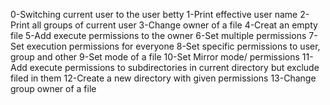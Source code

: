 0-Switching current user to the user betty
1-Print effective user name
2-Print all groups of current user
3-Change owner of a file
4-Creat an empty file
5-Add execute permissions to the owner
6-Set multiple permissions
7-Set execution permissions for everyone
8-Set specific permissions to user, group and other
9-Set mode of a file
10-Set Mirror mode/ permissions
11-Add execute permissions to subdirectories in current directory but exclude filed in them
12-Create a new directory with given permissions
13-Change group owner of a file